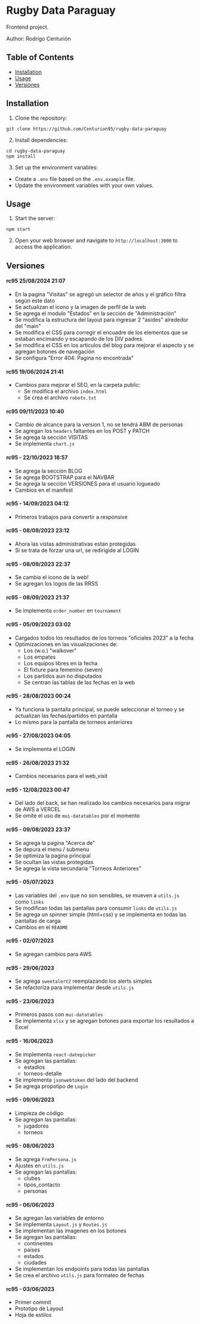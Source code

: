 # Rugby Data Paraguay

Frontend project.

Author: Rodrigo Centurión

## Table of Contents

- [Installation](#installation)
- [Usage](#usage)
- [Versiones](#versiones)

## Installation

1. Clone the repository:
```
git clone https://github.com/Centurion95/rugby-data-paraguay
```

2. Install dependencies:
```
cd rugby-data-paraguay
npm install
```

3. Set up the environment variables:
- Create a `.env` file based on the `.env.example` file.
- Update the environment variables with your own values.

## Usage

1. Start the server:
```
npm start
```

2. Open your web browser and navigate to `http://localhost:3000` to access the application.

## Versiones

#### rc95 25/08/2024 21:07
- En la pagina "Visitas" se agregó un selector de años y el gráfico filtra según este dato
- Se actualizan el icono y la imagen de perfil de la web
- Se agrega el modulo "Estados" en la sección de "Administración"
- Se modifica la estructura del layout para ingresar 2 "asides" alrededor del "main"
- Se modifica el CSS para corregir el encuadre de los elementos que se estaban encimando y escapando de los DIV padres
- Se modifica el CSS en los articulos del blog para mejorar el aspecto y se agregan botones de navegación
- Se configura "Error 404: Pagina no encontrada"

#### rc95 19/06/2024 21:41
- Cambios para mejorar el SEO, en la carpeta public:
  - Se modifica el archivo `index.html`
  - Se crea el archivo `robots.txt` 

#### rc95 09/11/2023 10:40 
- Cambio de alcance para la version 1, no se tendrá ABM de personas
- Se agregan los `headers` faltantes en los POST y PATCH
- Se agrega la sección VISITAS
- Se implementa `chart.js`

#### rc95 - 22/10/2023 18:57
- Se agrega la sección BLOG
- Se agrega BOOTSTRAP para el NAVBAR
- Se agrega la sección VERSIONES para el usuario logueado
- Cambios en el manifest

#### rc95 - 14/09/2023 04:12
- Primeros trabajos para convertir a responsive

#### rc95 - 08/09/2023 23:12
- Ahora las vistas administrativas estan protegidas
- Si se trata de forzar una url, se redirigide al LOGIN

#### rc95 - 08/09/2023 22:37
- Se cambia el icono de la web!
- Se agregan los logos de las RRSS 

#### rc95 - 08/09/2023 21:37
- Se implementa `order_number` en `tournament`

#### rc95 - 05/09/2023 03:02
- Cargados todos los resultados de los torneos "oficiales 2023" a la fecha
- Optimizaciones en las visualizaciones de:
  - Los (w.o.) "walkover"
  - Los empates
  - Los equipos libres en la fecha
  - El fixture para femenino (seven)
  - Los partidos aun no disputados
  - Se centran las tablas de las fechas en la web

#### rc95 - 28/08/2023 00:24
- Ya funciona la pantalla principal, se puede seleccionar el torneo y se actualizan las fechas/partidos en pantalla
- Lo mismo para la pantalla de torneos anteriores

#### rc95 - 27/08/2023 04:05
- Se implementa el LOGIN

#### rc95 - 26/08/2023 21:32
- Cambios necesarios para el web_visit

#### rc95 - 12/08/2023 00:47
- Del lado del back, se han realizado los cambios necesarios para migrar de AWS a VERCEL
- Se omite el uso de `mui-datatables` por el momento

#### rc95 - 09/08/2023 23:37
- Se agrega la pagina "Acerca de"
- Se depura el menu / submenu
- Se optimiza la pagina principal
- Se ocultan las vistas protegidas
- Se agrega la vista secundaria "Torneos Anteriores"

#### rc95 - 05/07/2023
- Las variables del `.env` que no son sensibles, se mueven a `utils.js` como `links`
- Se modifican todas las pantallas para consumir `links` de `utils.js`
- Se agrega un spinner simple (html+css) y se implementa en todas las pantallas de carga
- Cambios en el `README`

#### rc95 - 02/07/2023
- Se agregan cambios para AWS

#### rc95 - 29/06/2023
- Se agrega `sweetalert2` reemplazando los alerts simples
- Se refactoriza para implementar desde `utils.js`

#### rc95 - 23/06/2023
- Primeros pasos con `mui-datatables`
- Se implementa `xlsx` y se agregan botones para exportar los resultados a Excel

#### rc95 - 16/06/2023
- Se implementa `react-datepicker`
- Se agregan las pantallas:
  - estadios
  - torneos-detalle
- Se implementa `jsonwebtoken` del lado del backend
- Se agrega propotipo de `Login`

#### rc95 - 09/06/2023
- Limpieza de código
- Se agregan las pantallas:
  - jugadores
  - torneos

#### rc95 - 08/06/2023
- Se agrega `FrmPersona.js`
- Ajustes en `utils.js`
- Se agregan las pantallas:
  - clubes
  - tipos_contacto
  - personas

#### rc95 - 06/06/2023
- Se agregan las variables de entorno
- Se implementa `Layout.js` y `Routes.js`
- Se implementan las imagenes en los botones
- Se agregan las pantallas:
  - continentes
  - paises
  - estados
  - ciudades
- Se implementan los endpoints para todas las pantallas
- Se crea el archivo `utils.js` para formateo de fechas

#### rc95 - 03/06/2023
- Primer commit
- Prototipo de Layout
- Hoja de estilos